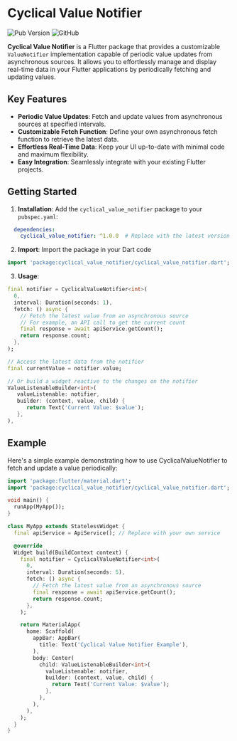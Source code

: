 # Cyclical Value Notifier

![Pub Version](https://img.shields.io/pub/v/cyclical_value_notifier)
![GitHub](https://img.shields.io/github/license/your-username/cyclical_value_notifier)

**Cyclical Value Notifier** is a Flutter package that provides a customizable `ValueNotifier` implementation capable of periodic value updates from asynchronous sources. It allows you to effortlessly manage and display real-time data in your Flutter applications by periodically fetching and updating values.

## Key Features

- **Periodic Value Updates**: Fetch and update values from asynchronous sources at specified intervals.
- **Customizable Fetch Function**: Define your own asynchronous fetch function to retrieve the latest data.
- **Effortless Real-Time Data**: Keep your UI up-to-date with minimal code and maximum flexibility.
- **Easy Integration**: Seamlessly integrate with your existing Flutter projects.

## Getting Started

1. **Installation**: Add the `cyclical_value_notifier` package to your `pubspec.yaml`:
   
```yaml
  dependencies:
    cyclical_value_notifier: ^1.0.0  # Replace with the latest version
```

2. **Import**: Import the package in your Dart code

```dart
import 'package:cyclical_value_notifier/cyclical_value_notifier.dart';
```

3. **Usage**: 

```dart
final notifier = CyclicalValueNotifier<int>(
  0,
  interval: Duration(seconds: 1),
  fetch: () async {
    // Fetch the latest value from an asynchronous source
    // For example, an API call to get the current count
    final response = await apiService.getCount();
    return response.count;
  },
);

// Access the latest data from the notifier
final currentValue = notifier.value;

// Or build a widget reactive to the changes on the notifier
ValueListenableBuilder<int>(
   valueListenable: notifier,
   builder: (context, value, child) {
      return Text('Current Value: $value');
   },
),
```

## Example
Here's a simple example demonstrating how to use CyclicalValueNotifier to fetch and update a value periodically:
```dart
import 'package:flutter/material.dart';
import 'package:cyclical_value_notifier/cyclical_value_notifier.dart';

void main() {
  runApp(MyApp());
}

class MyApp extends StatelessWidget {
  final apiService = ApiService(); // Replace with your own service

  @override
  Widget build(BuildContext context) {
    final notifier = CyclicalValueNotifier<int>(
      0,
      interval: Duration(seconds: 5),
      fetch: () async {
        // Fetch the latest value from an asynchronous source
        final response = await apiService.getCount();
        return response.count;
      },
    );

    return MaterialApp(
      home: Scaffold(
        appBar: AppBar(
          title: Text('Cyclical Value Notifier Example'),
        ),
        body: Center(
          child: ValueListenableBuilder<int>(
            valueListenable: notifier,
            builder: (context, value, child) {
              return Text('Current Value: $value');
            },
          ),
        ),
      ),
    );
  }
}
```


